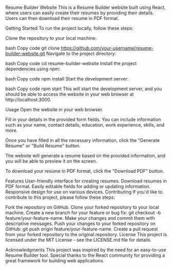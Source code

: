 Resume Builder Website
This is a Resume Builder website built using React, where users can easily create their resumes by providing their details. Users can then download their resume in PDF format.

Getting Started
To run the project locally, follow these steps:

Clone the repository to your local machine:

bash
Copy code
git clone https://github.com/your-username/resume-builder-website.git
Navigate to the project directory:

bash
Copy code
cd resume-builder-website
Install the project dependencies using npm:

bash
Copy code
npm install
Start the development server:

bash
Copy code
npm start
This will start the development server, and you should be able to access the website in your web browser at http://localhost:3000.

Usage
Open the website in your web browser.

Fill in your details in the provided form fields. You can include information such as your name, contact details, education, work experience, skills, and more.

Once you have filled in all the necessary information, click the "Generate Resume" or "Build Resume" button.

The website will generate a resume based on the provided information, and you will be able to preview it on the screen.

To download your resume in PDF format, click the "Download PDF" button.

Features
User-friendly interface for creating resumes.
Download resumes in PDF format.
Easily editable fields for adding or updating information.
Responsive design for use on various devices.
Contributing
If you'd like to contribute to this project, please follow these steps:

Fork the repository on GitHub.
Clone your forked repository to your local machine.
Create a new branch for your feature or bug fix: git checkout -b feature/your-feature-name.
Make your changes and commit them with descriptive messages.
Push your changes to your forked repository on GitHub: git push origin feature/your-feature-name.
Create a pull request from your forked repository to the original repository.
License
This project is licensed under the MIT License - see the LICENSE.md file for details.

Acknowledgments
This project was inspired by the need for an easy-to-use Resume Builder tool.
Special thanks to the React community for providing a great framework for building web applications.